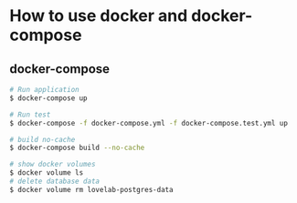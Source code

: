 # How to use docker and docker-compose

## docker-compose

```sh
# Run application
$ docker-compose up

# Run test
$ docker-compose -f docker-compose.yml -f docker-compose.test.yml up

# build no-cache
$ docker-compose build --no-cache

# show docker volumes
$ docker volume ls
# delete database data
$ docker volume rm lovelab-postgres-data
```

